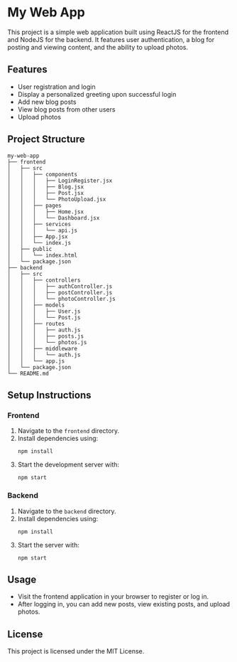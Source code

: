 # My Web App

This project is a simple web application built using ReactJS for the frontend and NodeJS for the backend. It features user authentication, a blog for posting and viewing content, and the ability to upload photos.

## Features

- User registration and login
- Display a personalized greeting upon successful login
- Add new blog posts
- View blog posts from other users
- Upload photos

## Project Structure

```
my-web-app
├── frontend
│   ├── src
│   │   ├── components
│   │   │   ├── LoginRegister.jsx
│   │   │   ├── Blog.jsx
│   │   │   ├── Post.jsx
│   │   │   └── PhotoUpload.jsx
│   │   ├── pages
│   │   │   ├── Home.jsx
│   │   │   └── Dashboard.jsx
│   │   ├── services
│   │   │   └── api.js
│   │   ├── App.jsx
│   │   └── index.js
│   ├── public
│   │   └── index.html
│   └── package.json
├── backend
│   ├── src
│   │   ├── controllers
│   │   │   ├── authController.js
│   │   │   ├── postController.js
│   │   │   └── photoController.js
│   │   ├── models
│   │   │   ├── User.js
│   │   │   └── Post.js
│   │   ├── routes
│   │   │   ├── auth.js
│   │   │   ├── posts.js
│   │   │   └── photos.js
│   │   ├── middleware
│   │   │   └── auth.js
│   │   └── app.js
│   └── package.json
└── README.md
```

## Setup Instructions

### Frontend

1. Navigate to the `frontend` directory.
2. Install dependencies using:
   ```
   npm install
   ```
3. Start the development server with:
   ```
   npm start
   ```

### Backend

1. Navigate to the `backend` directory.
2. Install dependencies using:
   ```
   npm install
   ```
3. Start the server with:
   ```
   npm start
   ```

## Usage

- Visit the frontend application in your browser to register or log in.
- After logging in, you can add new posts, view existing posts, and upload photos.

## License

This project is licensed under the MIT License.